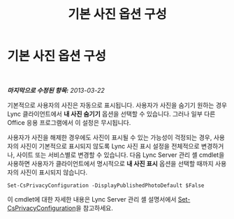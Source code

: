 ﻿---
title: 기본 사진 옵션 구성
TOCTitle: 기본 사진 옵션 구성
ms:assetid: b1c986f0-6400-447a-9e36-78c1c3a4f793
ms:mtpsurl: https://technet.microsoft.com/ko-kr/library/Dn205074(v=OCS.15)
ms:contentKeyID: 53901598
ms.date: 08/24/2015
mtps_version: v=OCS.15
ms.translationtype: HT
---

# 기본 사진 옵션 구성

 

_**마지막으로 수정된 항목:** 2013-03-22_

기본적으로 사용자의 사진은 자동으로 표시됩니다. 사용자가 사진을 숨기기 원하는 경우 Lync 클라이언트에서 **내 사진 숨기기** 옵션을 선택할 수 있습니다. 그러나 일부 다른 Office 응용 프로그램에서 이 설정은 무시됩니다.

사용자가 사진을 해제한 경우에도 사진이 표시될 수 있는 가능성이 걱정되는 경우, 사용자의 사진이 기본적으로 표시되지 않도록 Lync 사진 표시 설정을 전체적으로 변경하거나, 사이트 또는 서비스별로 변경할 수 있습니다. 다음 Lync Server 관리 셸 cmdlet을 사용하면 사용자가 클라이언트에서 명시적으로 **내 사진 표시** 옵션을 선택할 때까지 사용자의 사진이 표시되지 않습니다.

    Set-CsPrivacyConfiguration -DisplayPublishedPhotoDefault $False

이 cmdlet에 대한 자세한 내용은 Lync Server 관리 셸 설명서에서 [Set-CsPrivacyConfiguration](https://docs.microsoft.com/en-us/powershell/module/skype/Set-CsPrivacyConfiguration)을 참고하세요.

